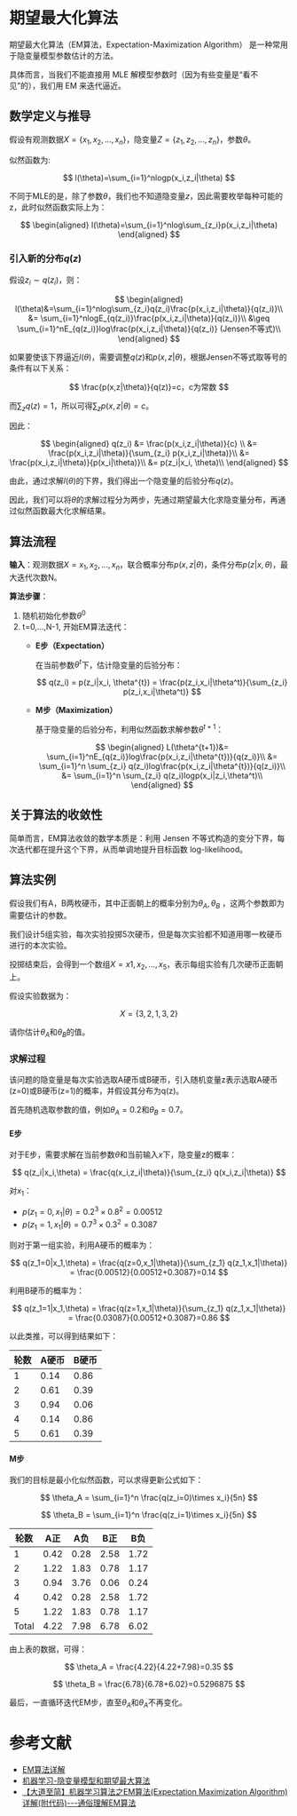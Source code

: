 # 期望最大化算法

期望最大化算法（EM算法，Expectation-Maximization Algorithm） 是一种常用于隐变量模型参数估计的方法。

具体而言，当我们不能直接用 MLE 解模型参数时（因为有些变量是“看不见”的），我们用 EM 来迭代逼近。

## 数学定义与推导

假设有观测数据$X=\{x_1,x_2,...,x_n\}$，隐变量$Z=\{z_1,z_2,...,z_n\}$，参数$\theta$。

似然函数为:

$$
l(\theta)=\sum_{i=1}^nlogp(x_i,z_i|\theta)
$$

不同于MLE的是，除了参数$\theta$，我们也不知道隐变量$z$，因此需要枚举每种可能的z，此时似然函数实际上为：

$$
\begin{aligned}
l(\theta)=\sum_{i=1}^nlog\sum_{z_i}p(x_i,z_i|\theta)
\end{aligned}
$$

### 引入新的分布$q(z)$

假设$z_i\sim q(z_i)$，则：

$$
\begin{aligned}
l(\theta)&=\sum_{i=1}^nlog\sum_{z_i}q(z_i)\frac{p(x_i,z_i|\theta)}{q(z_i)}\\
&= \sum_{i=1}^nlogE_{q(z_i)}\frac{p(x_i,z_i|\theta)}{q(z_i)}\\
&\geq \sum_{i=1}^nE_{q(z_i)}log\frac{p(x_i,z_i|\theta)}{q(z_i)} (Jensen不等式)\\
\end{aligned}
$$

如果要使该下界逼近$l(\theta)$，需要调整$q(z)$和$p(x,z|\theta)$，根据Jensen不等式取等号的条件有以下关系：

$$
\frac{p(x,z|\theta)}{q(z)}=c，c为常数
$$

而$\sum_z q(z)=1$，所以可得$\sum_z p(x,z|\theta) = c$。

因此：

$$
\begin{aligned}
q(z_i) &= \frac{p(x_i,z_i|\theta)}{c} \\
&= \frac{p(x_i,z_i|\theta)}{\sum_{z_i} p(x_i,z_i|\theta)}\\
&= \frac{p(x_i,z_i|\theta)}{p(x_i|\theta)}\\
&= p(z_i|x_i, \theta)\\
\end{aligned}
$$

由此，通过求解$l(\theta)$的下界，我们得出一个隐变量的后验分布$q(z)$。

因此，我们可以将$\theta$的求解过程分为两步，先通过期望最大化求隐变量分布，再通过似然函数最大化求解结果。

## 算法流程

**输入**：观测数据$X={x_1,x_2,...,x_n}$，联合概率分布$p(x,z|\theta)$，条件分布$p(z|x,\theta)$，最大迭代次数N。

**算法步骤**：
1. 随机初始化参数$\theta^0$
2. t=0,...,N-1, 开始EM算法迭代：
    - **E步（Expectation）**

        在当前参数$\theta^{t}$下，估计隐变量的后验分布：

        $$
        q(z_i) = p(z_i|x_i, \theta^{t}) = \frac{p(z_i,x_i|\theta^t)}{\sum_{z_i} p(z_i,x_i|\theta^t)}
        $$

    - **M步（Maximization）**

        基于隐变量的后验分布，利用似然函数求解参数$\theta^{t+1}$：

        $$
        \begin{aligned}
        L(\theta^{t+1})&= \sum_{i=1}^nE_{q(z_i)}log\frac{p(x_i,z_i|\theta^{t})}{q(z_i)}\\
        &= \sum_{i=1}^n \sum_{z_i} q(z_i)log\frac{p(x_i,z_i|\theta^{t})}{q(z_i)}\\
        &= \sum_{i=1}^n \sum_{z_i} q(z_i)logp(x_i|z_i,\theta^t)\\
        \end{aligned}
        $$

## 关于算法的收敛性

简单而言，EM算法收敛的数学本质是：利用 Jensen 不等式构造的变分下界，每次迭代都在提升这个下界，从而单调地提升目标函数 log-likelihood。

## 算法实例

假设我们有A，B两枚硬币，其中正面朝上的概率分别为$\theta_{A},\theta_{B}$ ，这两个参数即为需要估计的参数。

我们设计5组实验，每次实验投掷5次硬币，但是每次实验都不知道用哪一枚硬币进行的本次实验。

投掷结束后，会得到一个数组$X={x1,x_2,...,x_5}$，表示每组实验有几次硬币正面朝上。

假设实验数据为：

$$
X=\{3,2,1,3,2\}
$$

请你估计$\theta_A$和$\theta_B$的值。

### 求解过程

该问题的隐变量是每次实验选取A硬币或B硬币，引入随机变量z表示选取A硬币(z=0)或B硬币(z=1)的概率，并假设其分布为q(z)。

首先随机选取参数的值，例如$\theta_A=0.2$和$\theta_B=0.7$。

#### E步
对于E步，需要求解在当前参数$\theta$和当前输入$x$下，隐变量z的概率：

$$
q(z_i|x_i,\theta) = \frac{q(x_i,z_i|\theta)}{\sum_{z_i} q(x_i,z_i|\theta)}
$$

对$x_1$：

- $p(z_1=0,x_1|\theta)=0.2^3\times0.8^2=0.00512$
- $p(z_1=1,x_1|\theta)=0.7^3\times0.3^2=0.3087$

则对于第一组实验，利用A硬币的概率为：

$$
q(z_1=0|x_1,\theta) = \frac{q(z=0,x_1|\theta)}{\sum_{z_1} q(z_1,x_1|\theta)} = \frac{0.00512}{0.00512+0.3087}=0.14
$$

利用B硬币的概率为：

$$
q(z_1=1|x_1,\theta) = \frac{q(z=1,x_1|\theta)}{\sum_{z_1} q(z_1,x_1|\theta)} = \frac{0.03087}{0.00512+0.3087}=0.86
$$

以此类推，可以得到结果如下：

|轮数|A硬币|B硬币|
|----|---|---|
|1|0.14|0.86|
|2|0.61|0.39|
|3|0.94|0.06|
|4|0.14|0.86|
|5|0.61|0.39|

#### M步

我们的目标是最小化似然函数，可以求得更新公式如下：

$$
\theta_A = \sum_{i=1}^n \frac{q(z_i=0)\times x_i}{5n}
$$

$$
\theta_B = \sum_{i=1}^n \frac{q(z_i=1)\times x_i}{5n}
$$

|轮数|A正|A负|B正|B负|
|----|---|---|---|---|
|1|0.42|0.28|2.58|1.72|
|2|1.22|1.83|0.78|1.17|
|3|0.94|3.76|0.06|0.24|
|4|0.42|0.28|2.58|1.72|
|5|1.22|1.83|0.78|1.17|
|Total|4.22|7.98|6.78|6.02|

由上表的数据，可得：

$$
\theta_A = \frac{4.22}{4.22+7.98}=0.35
$$

$$
\theta_B = \frac{6.78}{6.78+6.02}=0.5296875
$$

最后，一直循环迭代EM步，直至$\theta_A$和$\theta_A$不再变化。

# 参考文献
- [EM算法详解](https://zhuanlan.zhihu.com/p/40991784)
- [机器学习-隐变量模型和期望最大算法](https://zhuanlan.zhihu.com/p/136169435)
- [【大道至简】机器学习算法之EM算法(Expectation Maximization Algorithm)详解(附代码)---通俗理解EM算法](https://blog.csdn.net/qq_36583400/article/details/127047093)